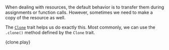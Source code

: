 When dealing with resources, the default behavior is to transfer them during
assignments or function calls. However, sometimes we need to make a
copy of the resource as well.

The [`Clone`][clone] trait helps us do exactly this. Most commonly, we can
use the `.clone()` method defined by the `Clone` trait.

{clone.play}

[clone]: https://doc.rust-lang.org/std/clone/trait.Clone.html
